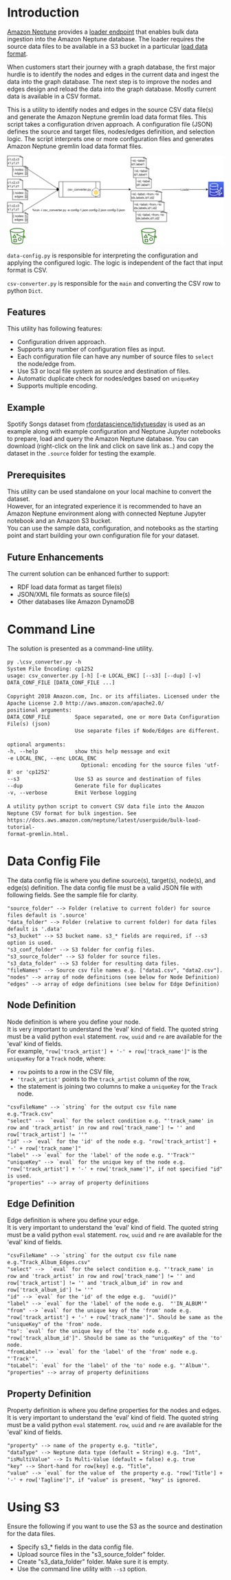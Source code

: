 # Introduction

[Amazon Neptune](https://aws.amazon.com/neptune/) provides a [loader endpoint](https://docs.aws.amazon.com/neptune/latest/userguide/load-api-reference.html) that enables bulk data ingestion into the Amazon Neptune database. The loader requires the source data files to be available in a S3 bucket in a particular [load data format](https://docs.aws.amazon.com/neptune/latest/userguide/bulk-load-tutorial-format-gremlin.html).

When customers start their journey with a graph database, the first major hurdle is to identify the nodes and edges in the current data and ingest the data into the graph database. The next step is to improve the nodes and edges design and reload the data into the graph database. Mostly current data is available in a CSV format.

This is a utility to identify nodes and edges in the source CSV data file(s) and generate the Amazon Neptune gremlin load data format files. This script takes a configuration driven approach. A configuration file (JSON) defines the source and target files, nodes/edges definition, and selection logic. The script interprets one or more configuration files and generates Amazon Neptune gremlin load data format files.

![](./.images/Solution-CSVConverter.png "CSV Data Convert and Load")

`data-config.py` is responsible for interpreting the configuration and applying the configured logic. The logic is independent of the fact that input format is CSV.

`csv-converter.py` is responsible for the `main` and converting the CSV row to python `Dict`.

## Features

This utility has following features:
- Configuration driven approach.
- Supports any number of configuration files as input.
- Each configuration file can have any number of source files to `select` the node/edge from.
- Use S3 or local file system as source and destination of files.
- Automatic duplicate check for nodes/edges based on `uniqueKey`
- Supports multiple encoding.

## Example

Spotify Songs dataset from [rfordatascience/tidytuesday](https://raw.githubusercontent.com/rfordatascience/tidytuesday/master/data/2020/2020-01-21/spotify_songs.csv) is used as an example along with example configuration and Neptune Jupyter notebooks to prepare, load and query the Amazon Neptune database. You can download (right-click on the link and click on save link as..) and copy the dataset in the `.source` folder for testing the example.

## Prerequisites

This utility can be used standalone on your local machine to convert the dataset.  
However, for an integrated experience it is recommended to have an Amazon Neptune environment along with connected Neptune Jupyter notebook and an Amazon S3 bucket.  
You can use the sample data, configuration, and notebooks as the starting point and start building your own configuration file for your dataset.

## Future Enhancements
The current solution can be enhanced further to support:
- RDF load data format as target file(s)
- JSON/XML file formats as source file(s)
- Other databases like Amazon DynamoDB

# Command Line

The solution is presented as a command-line utility.

    py .\csv_converter.py -h
    System File Encoding: cp1252
    usage: csv_converter.py [-h] [-e LOCAL_ENC] [--s3] [--dup] [-v] DATA_CONF_FILE [DATA_CONF_FILE ...]

    Copyright 2018 Amazon.com, Inc. or its affiliates. Licensed under the Apache License 2.0 http://aws.amazon.com/apache2.0/
    positional arguments:
    DATA_CONF_FILE        Space separated, one or more Data Configuration File(s) (json)
                          Use separate files if Node/Edges are different.

    optional arguments:
    -h, --help            show this help message and exit
    -e LOCAL_ENC, --enc LOCAL_ENC
                            Optional: encoding for the source files 'utf-8' or 'cp1252'
    --s3                  Use S3 as source and destination of files
    --dup                 Generate file for duplicates
    -v, --verbose         Emit Verbose logging

    A utility python script to convert CSV data file into the Amazon Neptune CSV format for bulk ingestion. See https://docs.aws.amazon.com/neptune/latest/userguide/bulk-load-tutorial-  
    format-gremlin.html.

# Data Config File

The data config file is where you define source(s), target(s), node(s), and edge(s) definition. The data config file must be a valid JSON file with following fields. See the sample file for clarity.

```
"source_folder" --> Folder (relative to current folder) for source files default is '.source'
"data_folder" --> Folder (relative to current folder) for data files default is '.data'
"s3_bucket" --> S3 bucket name. s3_* fields are required, if --s3 option is used.
"s3_conf_folder" --> S3 folder for config files. 
"s3_source_folder" --> S3 folder for source files.
"s3_data_folder" --> S3 folder for resulting data files.
"fileNames" --> Source csv file names e.g. ["data1.csv", "data2.csv"].
"nodes" --> array of node definitions (see below for Node Definition)
"edges" --> array of edge definitions (see below for Edge Definition)
```

## Node Definition
Node definition is where you define your node.  
It is very important to understand the 'eval' kind of field. The quoted string must be a valid python `eval` statement. `row`, `uuid` and `re` are available for the 'eval' kind of fields.  
For example, `"row['track_artist'] + '-' + row['track_name']"` is the `uniqueKey` for a `Track` node, where:
- `row` points to a row in the CSV file, 
- `'track_artist'` points to the `track_artist` column of the row, 
- the statement is joining two columns to make a `uniqueKey` for the `Track` node.

```
"csvFileName" --> `string` for the output csv file name e.g."Track.csv"
"select" -->  `eval` for the select condition e.g. "'track_name' in row and 'track_artist' in row and row['track_name'] != '' and row['track_artist'] != ''"
"id" --> `eval` for the 'id' of the node e.g. "row['track_artist'] + '-' + row['track_name']"
"label" --> `eval` for the 'label' of the node e.g. "'Track'"
"uniqueKey" --> `eval` for the unique key of the node e.g. "row['track_artist'] + '-' + row['track_name']", if not specified "id" is used.
"properties" --> array of property definitions
```

## Edge Definition

Edge definition is where you define your edge.  
It is very important to understand the 'eval' kind of field. The quoted string must be a valid python `eval` statement. `row`, `uuid` and `re` are available for the 'eval' kind of fields.

```
"csvFileName" --> `string` for the output csv file name e.g."Track_Album_Edges.csv"
"select" -->  `eval` for the select condition e.g. "'track_name' in row and 'track_artist' in row and row['track_name'] != '' and row['track_artist'] != '' and 'track_album_id' in row and row['track_album_id'] != ''"
"id" --> `eval` for the 'id' of the edge e.g.  "uuid()"
"label" --> `eval` for the 'label' of the node e.g.  "'IN_ALBUM'"
"from" --> `eval` for the unique key of the 'from' node e.g. "row['track_artist'] + '-' + row['track_name']". Should be same as the "uniqueKey" of the 'from' node.
"to": `eval` for the unique key of the 'to' node e.g. "row['track_album_id']". Should be same as the "uniqueKey" of the 'to' node.
"fromLabel" --> `eval` for the 'label' of the 'from' node e.g. "'Track'".
"toLabel": `eval` for the 'label' of the 'to' node e.g. "'Album'".
"properties" --> array of property definitions
```

## Property Definition

Property definition is where you define properties for the nodes and edges.  
It is very important to understand the 'eval' kind of field. The quoted string must be a valid python `eval` statement. `row`, `uuid` and `re` are available for the 'eval' kind of fields.

```
"property" --> name of the property e.g. "title",
"dataType" --> Neptune data type (default = String) e.g. "Int",
"isMultiValue" --> Is Multi-Value (default = false) e.g. true
"key" --> Short-hand for row[key] e.g. "Title",
"value" --> `eval` for the value of  the property e.g. "row['Title'] + '-' + row['Tagline']", if "value" is present, "key" is ignored.
```

# Using S3

Ensure the following if you want to use the S3 as the source and destination for the data files.

- Specify s3_* fields in the data config file.
- Upload source files in the "s3_source_folder" folder.
- Create "s3_data_folder" folder. Make sure it is empty.
- Use the command line utility with `--s3` option.